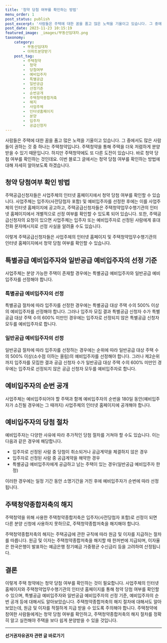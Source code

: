 ```yaml
---
title: '청약 당첨 여부를 확인하는 방법'
menu_order: 1
post_status: publish
post_excerpt: '사람들은 주택에 대한 꿈을 품고 많은 노력을 기울이고 있습니다. 그 중에서도 많은 사람들이 권하는 것 중 하나는 주택청약입니다. 주택청약을 통해 주택을 더욱 저렴하게 분양받을 수 있기 때문입니다. 하지만 주택청약에도 또 다른 도전이 있습니다. 바로 청약 당첨 여부를 확인하는 것인데요. 이번 블로그 글에서는 청약 당첨 여부를 확인하는 방법에 대해 자세히 알아보도록 하겠습니다.'
post_date: 2023-11-23 10:15:19
featured_image: _images/부동산임대차.png
taxonomy:
    category:
        - 부동산임대차
        - 아파트분양받기
    post_tag:
        - 주택청약
        -  청약
        -  당첨여부
        -  예비입주자
        -  특별공급
        -  일반공급
        -  선정기준
        -  순번공개
        -  주택청약종합저축
        -  해지
        -  사업주체
        -  인터넷홈페이지
        -  분양
        -  입주자
        -  공급신청자
---
```



사람들은 주택에 대한 꿈을 품고 많은 노력을 기울이고 있습니다. 그 중에서도 많은 사람들이 권하는 것 중 하나는 주택청약입니다. 주택청약을 통해 주택을 더욱 저렴하게 분양받을 수 있기 때문입니다. 하지만 주택청약에도 또 다른 도전이 있습니다. 바로 청약 당첨 여부를 확인하는 것인데요. 이번 블로그 글에서는 청약 당첨 여부를 확인하는 방법에 대해 자세히 알아보도록 하겠습니다.

## 청약 당첨여부 확인 방법

주택공급신청자들은 사업주체의 인터넷 홈페이지에서 청약 당첨 여부를 확인할 수 있습니다. 사업주체는 입주자(사전당첨자 포함) 및 예비입주자를 선정한 후에는 이를 사업주체의 인터넷 홈페이지에 공고하고, 주택공급신청자들은 주택청약업무수행기관의 인터넷 홈페이지에서 개별적으로 선정 여부를 확인할 수 있도록 되어 있습니다. 또한, 주택공급신청자의 요청이 있으면 사업주체는 입주자 또는 예비입주자로 선정된 사람에게 휴대전화 문자메시지로 선정 사실을 알려줄 수도 있습니다.

이렇게 주택공급신청자들은 사업주체의 인터넷 홈페이지 및 주택청약업무수행기관의 인터넷 홈페이지에서 청약 당첨 여부를 확인할 수 있습니다.

## 특별공급 예비입주자와 일반공급 예비입주자의 선정 기준

사업주체는 분양 가능한 주택이 존재할 경우에는 특별공급 예비입주자와 일반공급 예비입주자를 선정해야 합니다.

### 특별공급 예비입주자의 선정

특별공급 절차에 따라 입주자를 선정한 경우에는 특별공급 대상 주택 수의 500% 이상의 예비입주자를 선정해야 합니다. 그러나 입주자 모집 결과 특별공급 신청자 수가 특별공급 대상 주택 수의 600% 미만인 경우에는 입주자로 선정되지 않은 특별공급 신청자 모두를 예비입주자로 합니다.

### 일반공급 예비입주자의 선정

일반공급 절차에 따라 입주자를 선정하는 경우에는 순위에 따라 일반공급 대상 주택 수의 500% 이상(소수점 이하는 올림)의 예비입주자를 선정해야 합니다. 그러나 제2순위까지 입주자를 모집한 결과 공급 신청자 수가 일반공급 대상 주택 수의 600% 미만인 경우에는 입주자로 선정되지 않은 공급 신청자 모두를 예비입주자로 합니다.

## 예비입주자의 순번 공개

사업주체는 예비입주되어야 할 주택과 함께 예비입주자의 순번을 180일 동안(예비입주자가 소진될 경우에는 그 때까지) 사업주체의 인터넷 홈페이지에 공개해야 합니다.

## 예비입주자의 당첨 절차

예비입주자는 다양한 사유에 따라 추가적인 당첨 절차를 거쳐야 할 수도 있습니다. 이는 다음과 같은 경우에 해당합니다.

- 입주자로 선정된 사람 중 당첨이 취소되거나 공급계약을 체결하지 않은 경우
- 입주자로 선정된 사람 중 공급계약을 해약한 경우
- 특별공급 예비입주자에게 공급하고 남는 주택이 있는 경우(일반공급 예비입주자 한정)

이러한 경우에는 일정 기간 동안 소명기간을 거친 후에 예비입주자가 순번에 따라 선정됩니다.

## 주택청약종합저축의 해지

주택청약을 위해 사용한 주택청약종합저축은 입주자(사전당첨자 포함)로 선정이 되면 다른 분양 신청에 사용하지 못하므로, 주택청약종합저축을 해지해야 합니다.

주택청약종합저축의 해지는 주택공급에 관한 규칙에 따라 원금 및 이자를 지급하는 절차를 따릅니다. 원금 및 이자는 주택청약종합저축을 해지할 때 한꺼번에 지급되며, 이자율은 한국은행이 발표하는 예금은행 정기예금 가중평균 수신금리 등을 고려하여 산정됩니다.

## 결론

이렇게 주택 청약에는 청약 당첨 여부를 확인하는 것이 필요합니다. 사업주체의 인터넷 홈페이지와 주택청약업무수행기관의 인터넷 홈페이지를 통해 청약 당첨 여부를 확인할 수 있으며, 특별공급 예비입주자와 일반공급 예비입주자의 선정 기준, 예비입주자의 순번 공개 등에 대해서도 알아보았습니다. 주택청약종합저축의 해지 절차에 대해서도 알아보았는데, 원금 및 이자를 적절하게 지급 받을 수 있도록 주의해야 합니다. 주택청약에 참여한 사람들에게는 청약 당첨 여부를 확인하고, 주택청약종합저축의 해지 절차를 정확히 알고 실천해야 주택을 보다 쉽게 분양받을 수 있을 것입니다.
<!-- wp:separator -->
<hr class="wp-block-separator has-alpha-channel-opacity"/>
<!-- /wp:separator -->

<!-- wp:group {"backgroundColor":"base","layout":{"type":"constrained"}} -->
<div class="wp-block-group has-base-background-color has-background"><!-- wp:paragraph {"align":"center","fontSize":"medium"} -->
<p class="has-text-align-center has-large-font-size"><strong>선거권자유권자 관련 글 바로가기</strong></p>
<!-- /wp:paragraph -->


<!-- wp:latest-posts
{"categories":[{"id":7202,"count":19,"description":"","link":"https://uknowlaw.com/category/%ec%84%a0%ea%b1%b0%ea%b6%8c%ec%9e%90%ec%9c%a0%ea%b6%8c%ec%9e%90/","name":"선거권자유권자","slug":"선거권자유권자","taxonomy":"category","parent":0,"meta":[],"_links":{"self":[{"href":"https://uknowlaw.com/wp-json/wp/v2/categories/7202"}],"collection":[{"href":"https://uknowlaw.com/wp-json/wp/v2/categories"}],"about":[{"href":"https://uknowlaw.com/wp-json/wp/v2/taxonomies/category"}],"wp:post_type":[{"href":"https://uknowlaw.com/wp-json/wp/v2/posts?categories=7202"}],"curies":[{"name":"wp","href":"https://api.w.org/{rel}","templated":true}]}}],"postsToShow":100,"excerptLength":28,"postLayout":"grid","columns":2,"featuredImageAlign":"left","featuredImageSizeSlug":"large","fontSize":"small"} /--></div>
<!-- /wp:group -->